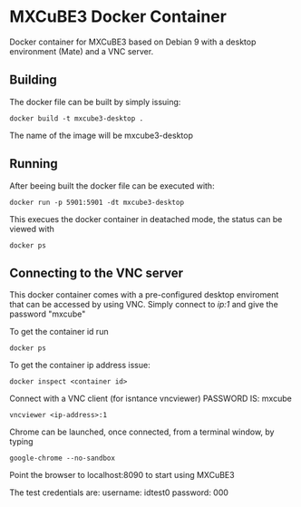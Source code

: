 # MXCuBE3 Docker Container

Docker container for MXCuBE3 based on Debian 9 with a desktop environment (Mate)
and a VNC server.

## Building

The docker file can be built by simply issuing:

```
docker build -t mxcube3-desktop .
```

The name of the image will be mxcube3-desktop

## Running

After beeing built the docker file can be executed with:

```
docker run -p 5901:5901 -dt mxcube3-desktop
```

This execues the docker container in deatached mode, the status can be viewed with

```
docker ps
```

## Connecting to the VNC server
This docker container comes with a pre-configured desktop enviroment that can be accessed
by using VNC. Simply connect to *ip:1* and give the password "mxcube"

To get the container id run
```
docker ps
```

To get the container ip address issue:
```
docker inspect <container id>
```

Connect with a VNC client (for isntance vncviewer) PASSWORD IS: mxcube
```
vncviewer <ip-address>:1
```

Chrome can be launched, once connected, from a terminal window, by typing

```
google-chrome --no-sandbox
```

Point the browser to localhost:8090 to start using MXCuBE3

The test credentials are:
username: idtest0
password: 000








